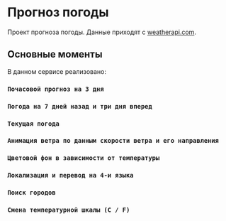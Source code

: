 # Прогноз погоды

Проект прогноза погоды. Данные приходят с [weatherapi.com](weatherapi.com).

## Основные моменты

В данном сервисе реализовано:

### `Почасовой прогноз на 3 дня`
### `Погода на 7 дней назад и три дня вперед`
### `Текущая погода`
### `Анимация ветра по данным скорости ветра и его направления`
### `Цветовой фон в зависимости от температуры`
### `Локализация и перевод на 4-и языка`
### `Поиск городов`
### `Смена температурной шкалы (C / F)`
